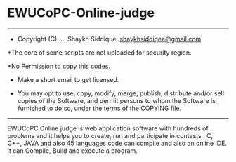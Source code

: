 # EWUCoPC-Online-judge 




***************************************************************************

 * Copyright (C)..... Shaykh Siddique, <shaykhsiddiqee@gmail.com>.
 
 *The core of some scripts are not uploaded for security region.
 
 *No Permission to copy this codes.
 
 * Make a short email to get licensed.
 
 * You may opt to use, copy, modify, merge, publish, distribute and/or sell copies of the Software, and permit persons to whom the Software is furnished to do so, under the terms of the COPYING file.


 ***************************************************************************
 

EWUCoPC Online judge is web application software with hundreds of problems and it helps you to create, run and participate in contests . C, C++, JAVA and also 45 languages code can compile and also an online IDE. It can Compile, Build and execute a program.
